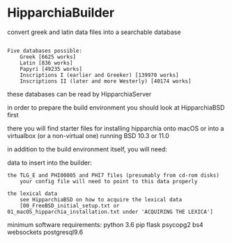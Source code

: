 # HipparchiaBuilder

convert greek and latin data files into a searchable database

```

Five databases possible:
    Greek [6625 works]
    Latin [836 works]
    Papyri [49235 works]
    Inscriptions I (earlier and Greeker) [139970 works]
    Inscriptions II (later and more Westerly) [40174 works]

```

these databases can be read by HipparchiaServer

in order to prepare the build environment you should look at HipparchiaBSD first

there you will find starter files for installing hipparchia onto macOS or into a virtualbox (or a non-virtual one) running BSD 10.3 or 11.0

in addition to the build environment itself, you will need:

data to insert into the builder:

    the TLG_E and PHI00005 and PHI7 files (presumably from cd-rom disks)
        your config file will need to point to this data properly

    the lexical data 
        see HipparchiaBSD on how to acquire the lexical data
        [00_FreeBSD_initial_setup.txt or 01_macOS_hipparchia_installation.txt under 'ACQUIRING THE LEXICA']

minimum software requirements:
    python 3.6
        pip
        flask
        psycopg2
        bs4
        websockets
    postgresql9.6
